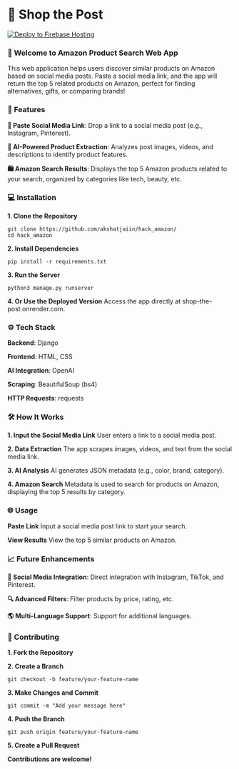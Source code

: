 # 🔎 Shop the Post

[![Deploy to Firebase Hosting](https://github.com/akshatjaiin/hack_amazon/actions/workflows/firebase_deploy.yml/badge.svg)](https://github.com/akshatjaiin/hack_amazon/actions/workflows/firebase_deploy.yml)

### 🚀 Welcome to Amazon Product Search Web App
This web application helps users discover similar products on Amazon based on social media posts. Paste a social media link, and the app will return the top 5 related products on Amazon, perfect for finding alternatives, gifts, or comparing brands!

### 📜 Features

**🔗 Paste Social Media Link**: Drop a link to a social media post (e.g., Instagram, Pinterest).

**🤖 AI-Powered Product Extraction**: Analyzes post images, videos, and descriptions to identify product features.

**🛍️ Amazon Search Results**: Displays the top 5 Amazon products related to your search, organized by categories like tech, beauty, etc.


### 💻 Installation

**1. Clone the Repository**

```
git clone https://github.com/akshatjaiin/hack_amazon/
cd hack_amazon
```

**2. Install Dependencies**

```
pip install -r requirements.txt
```

**3. Run the Server**

```
python3 manage.py runserver
```

**4. Or Use the Deployed Version**
Access the app directly at shop-the-post.onrender.com.



### ⚙️ Tech Stack

**Backend**: Django

**Frontend**: HTML, CSS

**AI Integration**: OpenAI

**Scraping**: BeautifulSoup (bs4)

**HTTP Requests**: requests


### 🛠️ How It Works

**1. Input the Social Media Link**
User enters a link to a social media post.


**2. Data Extraction**
The app scrapes images, videos, and text from the social media link.


**3. AI Analysis**
AI generates JSON metadata (e.g., color, brand, category).


**4. Amazon Search**
Metadata is used to search for products on Amazon, displaying the top 5 results by category.



### 🌐 Usage

**Paste Link**
Input a social media post link to start your search.

**View Results**
View the top 5 similar products on Amazon.


### 📈 Future Enhancements

**📱 Social Media Integration**: Direct integration with Instagram, TikTok, and Pinterest.

**🔍 Advanced Filters**: Filter products by price, rating, etc.

**🌎 Multi-Language Support**: Support for additional languages.


### 🤝 Contributing

**1. Fork the Repository**


**2. Create a Branch**

```
git checkout -b feature/your-feature-name
```

**3. Make Changes and Commit**

```
git commit -m "Add your message here"
```

**4. Push the Branch**

```
git push origin feature/your-feature-name
```

**5. Create a Pull Request**



**Contributions are welcome!**



